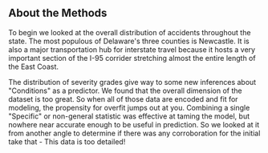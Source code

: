 ## About the Methods
<p>
     To begin we looked at the overall distribution of accidents throughout the state. The most populous of Delaware's three counties is Newcastle. It is also a major transportation hub for interstate travel because it hosts a very important section of the I-95 corrider stretching almost the entire length of the East Coast.<br>

 The distribution of severity grades give way to some new inferences about "Conditions" as a predictor. We found that the overall dimension of the dataset is too great. So when all of those data are encoded and fit for modeling, the propensity for overfit jumps out at you. Combining a single "Specific" or non-general statistic was effective at taming the model, but nowhere near accurate enough to be useful in prediction. So we looked at it from another angle to determine if there was any corroboration for the initial take that - This data is too detailed!<br>
</p>
